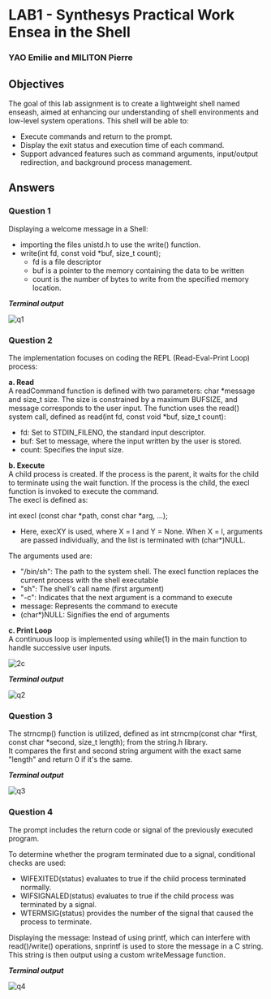 # LAB1 - Synthesys Practical Work Ensea in the Shell
### YAO Emilie and MILITON Pierre

## Objectives

The goal of this lab assignment is to create a lightweight shell named enseash, aimed at enhancing our understanding of shell environments and low-level system operations.
This shell will be able to:
- Execute commands and return to the prompt.
- Display the exit status and execution time of each command.
- Support advanced features such as command arguments, input/output redirection, and background process management.

## Answers
### Question 1

Displaying a welcome message in a Shell:
- importing the files unistd.h to use the write() function.
- write(int fd, const void *buf, size_t count);
  - fd is a file descriptor
  - buf is a pointer to the memory containing the data to be written
  - count is the number of bytes to write from the specified memory location.

***Terminal output***

![q1](https://github.com/user-attachments/assets/a5f6aa1a-00f9-43a5-9664-3691a05a52df)

### Question 2

The implementation focuses on coding the REPL (Read-Eval-Print Loop) process:  

**a. Read**  
A readCommand function is defined with two parameters: char *message and size_t size. The size is constrained by a maximum BUFSIZE, and message corresponds to the user input. The function uses the read() system call, defined as read(int fd, const void *buf, size_t count):
  - fd: Set to STDIN_FILENO, the standard input descriptor.
  - buf: Set to message, where the input written by the user is stored.
  - count: Specifies the input size.
  
**b. Execute**  
A child process is created. If the process is the parent, it waits for the child to terminate using the wait function. If the process is the child, the execl function is invoked to execute the command.  
The execl is defined as:  

int execl (const char *path, const char *arg, ...);  
  - Here, execXY is used, where X = l and Y = None. When X = l, arguments are passed individually, and the list is terminated with (char*)NULL.

The arguments used are:

- "/bin/sh": The path to the system shell. The execl function replaces the current process with the shell executable  
- "sh": The shell's call name (first argument)  
- "-c": Indicates that the next argument is a command to execute  
- message: Represents the command to execute  
- (char*)NULL: Signifies the end of arguments

**c. Print Loop**  
A continuous loop is implemented using while(1) in the main function to handle successive user inputs.

![2c](https://github.com/user-attachments/assets/753d0a80-0681-4f4a-93dc-84217f667567)


***Terminal output***

![q2](https://github.com/user-attachments/assets/cd3ea528-a750-4124-85b4-16052cbaca40)

### Question 3

The strncmp() function is utilized, defined as int strncmp(const char *first, const char *second, size_t length); from the string.h library.  
It compares the first and second string argument with the exact same "length" and return 0 if it's the same.

***Terminal output***

![q3](https://github.com/user-attachments/assets/a5855f33-d3e5-4ed4-89d2-692b6f21385b)

### Question 4

The prompt includes the return code or signal of the previously executed program.

To determine whether the program terminated due to a signal, conditional checks are used:
- WIFEXITED(status) evaluates to true if the child process terminated normally.
- WIFSIGNALED(status) evaluates to true if the child process was terminated by a signal.
- WTERMSIG(status) provides the number of the signal that caused the process to terminate.  

Displaying the message:
Instead of using printf, which can interfere with read()/write() operations, snprintf is used to store the message in a C string. This string is then output using a custom writeMessage function.

***Terminal output***

![q4](https://github.com/user-attachments/assets/af31a99d-551c-4454-a44f-4be622cc341e)
